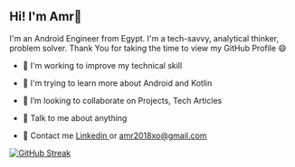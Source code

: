 <h2> Hi! I'm Amr👋 </h2>

I'm an Android Engineer from Egypt. I'm a tech-savvy, analytical thinker, problem solver. Thank You for taking the time to view my GitHub Profile :smile:


- 🔭 I'm working to improve my technical skill

- 🌱 I'm trying to learn more about Android and Kotlin

- 👯 I’m looking to collaborate on Projects, Tech Articles

- 💬 Talk to me about anything

- 📝 Contact me <a href="https://www.linkedin.com/in/amrg101"> Linkedin </a> or amr2018xo@gmail.com

[![GitHub Streak](https://streak-stats.demolab.com?user=amrg101&theme=dark)](https://git.io/streak-stats)
